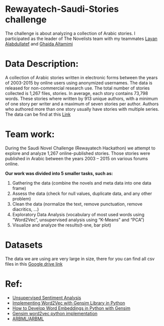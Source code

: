 # Rewayatech-Saudi-Stories challenge
The challenge is about analyzing a collection of Arabic stories.
I participated as the leader of The Novelists team with my teammates [Layan Alabdullatef](https://github.com/LayanCS) and [Ghaida Altamimi](..)

# Data Description:
  A collection of Arabic stories written in electronic forms between the years of 2003-2015 by online users using anonymized usernames. The data is released for non-commercial research use. The total number of stories collected is 1,267 files, stories. In average, each story contains 73,798 words. These stories where written by 913 unique authors, with a minimum of one story per writer and a maximum of seven stories per author. Authors who authored more than one story usually have stories with multiple series. The data can be find at this [Link](https://github.com/aseelad/Rewayatech-Saudi-Stories)


# Team work:
During the Saudi Novel Challenge (Rewayatech Hackathon) we attempt to explore and analyze 1,267 online-published stories. Those stories were published in Arabic between the years 2003 – 2015 on various forums online. 

**Our work was divided into 5 smaller tasks, such as:**
  1.	Gathering the data (combine the novels and meta data into one data frame)
  2.	Assess the data (check for null values, duplicate data, and any other problem)
  3.	Clean the data (normalize the text, remove punctuation, remove diacritics, …)
  4.	Exploratory Data Analysis (vocabulary of most used words using “Word2Vec”, unsupervised analysis using “K-Means” and “PCA”)
  5.	Visualize and analyze the results(t-sne, bar plot) 

# Datasets
The data we are using are very large in size, there for you can find all csv files in this [Google drive link](https://drive.google.com/drive/folders/1id5e2XkTbT3roMQwmhYGjFnksR5hZYSy?usp=sharing)

# Ref:
* [Unsupervised Sentiment Analysis](https://towardsdatascience.com/unsupervised-sentiment-analysis-a38bf1906483)
* [Implementing Word2Vec with Gensim Library in Python](https://stackabuse.com/implementing-word2vec-with-gensim-library-in-python/)
* [How to Develop Word Embeddings in Python with Gensim](https://machinelearningmastery.com/develop-word-embeddings-python-gensim/)
* [Gensim word2vec python implementation](https://thinkinfi.com/gensim-word2vec-python-implementation/)
* [ARBML/ARBML](https://github.com/ARBML/ARBML)
